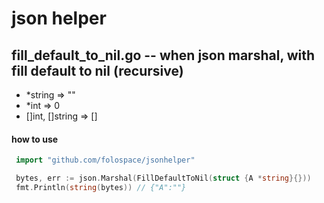 # json helper

## fill_default_to_nil.go -- when json marshal, with fill default to nil (recursive)
- *string => ""
- *int => 0
- []int, []string => []

#### how to use
```go
 import "github.com/folospace/jsonhelper"

 bytes, err := json.Marshal(FillDefaultToNil(struct {A *string}{}))
 fmt.Println(string(bytes)) // {"A":""}
```
